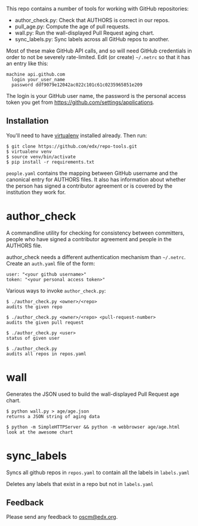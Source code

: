 This repo contains a number of tools for working with GitHub repositories:

 * author_check.py: Check that AUTHORS is correct in our repos.
 * pull_age.py: Compute the age of pull requests.
 * wall.py: Run the wall-displayed Pull Request aging chart.
 * sync_labels.py: Sync labels across all GitHub repos to another.

Most of these make GitHub API calls, and so will need GitHub credentials in
order to not be severely rate-limited.  Edit (or create) `~/.netrc` so that it
has an entry like this:

    machine api.github.com
      login your_user_name
      password ddf9079e12042ac022c101c61c0235965851e209
 
The login is your GitHub user name, the password is the personal access token
you get from <https://github.com/settings/applications>.

## Installation

You'll need to have [virtualenv](http://www.virtualenv.org) installed already.
Then run:

    $ git clone https://github.com/edx/repo-tools.git
    $ virtualenv venv
    $ source venv/bin/activate
    $ pip install -r requirements.txt

`people.yaml` contains the mapping between GitHub username and the canonical
entry for AUTHORS files. It also has information about whether the person has
signed a contributor agreement or is covered by the institution they work for.

# author_check

A commandline utility for checking for consistency between committers,
people who have signed a contributor agreement and people in the AUTHORS
file.

author_check needs a different authentication mechanism than `~/.netrc`.
Create an `auth.yaml` file of the form:

    user: "<your github username>"
    token: "<your personal access token>"

Various ways to invoke `author_check.py`:

    $ ./author_check.py <owner>/<repo>
    audits the given repo
    
    $ ./author_check.py <owner>/<repo> <pull-request-number>
    audits the given pull request
    
    $ ./author_check.py <user>
    status of given user
    
    $ ./author_check.py
    audits all repos in repos.yaml

# wall

Generates the JSON used to build the wall-displayed Pull Request age chart.

    $ python wall.py > age/age.json
    returns a JSON string of aging data

    $ python -m SimpleHTTPServer && python -m webbrowser age/age.html
    look at the awesome chart


# sync_labels

Syncs all github repos in `repos.yaml` to contain all the labels in `labels.yaml`

Deletes any labels that exist in a repo but not in `labels.yaml`

## Feedback

Please send any feedback to <oscm@edx.org>.
